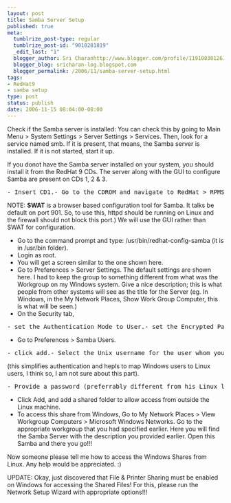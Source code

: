 ```yaml
--- 
layout: post
title: Samba Server Setup
published: true
meta: 
  tumblrize_post-type: regular
  tumblrize_post-id: "9010281819"
  _edit_last: "1"
  blogger_author: Sri Charanhttp://www.blogger.com/profile/11910830126191595892noreply@blogger.com
  blogger_blog: sricharan-log.blogspot.com
  blogger_permalink: /2006/11/samba-server-setup.html
tags: 
- RedHat9
- samba setup
type: post
status: publish
date: 2006-11-15 08:04:00-08:00
---
```

Check if the Samba server is installed: You can check this by going to Main Menu &gt; System Settings &gt; Server Settings &gt; Services. Then, look for a service named smb. If it is present, that means, the Samba server is installed. If it is not started, start it up.

If you donot have the Samba server installed on your system, you should install it from the RedHat 9 CDs. The server along with the GUI to configure Samba are present on CDs 1, 2 &amp; 3.
<pre>- Insert CD1.- Go to the CDROM and navigate to RedHat &gt; RPMS.Here, look for a file called samba*.rpm. Install it.- Insert CD2. Navigate to RedHat &gt; RPMS.Install a package called redhat-config-samba*.- Insert CD3. Navigate to RedHat &gt; RPMS.Install a package called samba-swat*</pre>
NOTE: <strong>SWAT</strong> is a browser based configuration tool for Samba. It talks be default on port 901. So, to use this, httpd should be running on Linux and the firewall should not block this port.) We will use the GUI rather than SWAT for configuration.
<ul>
	<li>Go to the command prompt and type: /usr/bin/redhat-config-samba (it is in /usr/bin folder).</li>
	<li>Login as root.</li>
	<li>You will get a screen similar to the one shown here.</li>
	<li>Go to Preferences &gt; Server Settings. The default settings are shown here. I had to keep the group to something different from what was the Workgroup on my Windows system. Give a nice description; this is what people from other systems will see as the title for the Server (eg. In Windows, in the My Network Places, Show Work Group Computer, this is what will be seen.)</li>
	<li>On the Security tab,</li>
</ul>
<pre>- set the Authentication Mode to User.- set the Encrypted Password to Yes.- set Guest account to the user for whom you are setting up this share.(I donot as yet know how to allow for anonymous shares...)- click OK.</pre>
<ul>
	<li>Go to Preferences &gt; Samba Users.</li>
</ul>
<pre>- click add.- Select the Unix username for the user whom you want topermit to use the share. When he logs in, he will be takent to his homedirectory unless some other shared folder has been specified.- If the user is logging in from Windows, provide his Windows username</pre>
(this simplifies authentication and hepls to map Windows users to Linux users, I think so, I am not sure about this part).
<pre>- Provide a password (preferrably different from his Linux login password).- click OK.</pre>
<ul>
	<li>Click Add, and add a shared folder to allow access from outside the Linux machine.</li>
	<li>To access this share from Windows, Go to My Network Places &gt; View Workgroup Computers &gt; Microsoft Windows Networks. Go to the appropriate workgroup that you had specified earlier. Here you will find the Samba Server with the description you provided earlier. Open this Samba and there you go!!!</li>
</ul>
Now someone please tell me how to access the Windows Shares from Linux. Any help would be appreciated. :)

UPDATE: Okay, just discovered that File &amp; Printer Sharing must be enabled on Windows for accessing the Shared Files! For this, please run the Network Setup Wizard with appropriate options!!!

